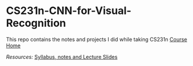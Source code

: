 # CS231n-CNN-for-Visual-Recognition
This repo contains the notes and projects I did while taking CS231n
[Course Home](http://cs231n.stanford.edu/2016/syllabus.html)

*Resources:*
[Syllabus, notes and Lecture Slides](http://cs231n.stanford.edu/2016/syllabus.html)
